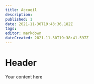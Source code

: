 ```yaml
---
title: Accueil
description: 
published: 1
date: 2021-11-30T19:43:36.182Z
tags: 
editor: markdown
dateCreated: 2021-11-30T19:38:41.597Z
---
```


# Header
Your content here